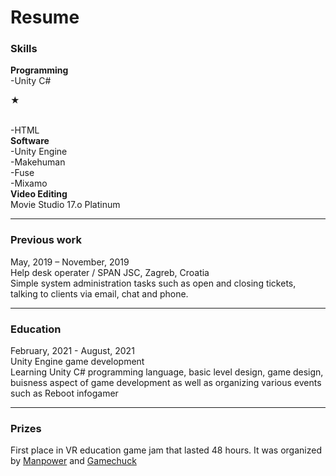 # Resume

### Skills

<b>Programming</b>
  <br>
  -Unity C#<p>&#9733;</p>
  <br>
  -HTML
  <br>
  <b>Software</b>
  <br>
  -Unity Engine<br>
  -Makehuman<br>
  -Fuse<br>
  -Mixamo
  <br>
  <b>Video Editing</b>
  <br>
  Movie Studio 17.o Platinum<br>
  
  ---

### Previous work

May, 2019 – November, 2019<br>
Help desk operater / SPAN JSC, Zagreb, Croatia<br>
Simple system administration tasks such as open and closing tickets, talking to clients via email, chat and phone.
<br>

---

### Education
February, 2021 - August, 2021<br>
Unity Engine game development<br>
Learning Unity C# programming language, basic level design, game design, buisness aspect of game development as well as organizing various events such as Reboot infogamer
<br>

---

### Prizes
First place in VR education game jam that lasted 48 hours. It was organized by <a href="
https://manpower.hr/news/new-post-1623069771">Manpower</a> and <a href="https://game-chuck.com/">Gamechuck</a>
